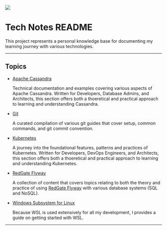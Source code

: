 ![](https://github.com/user-attachments/assets/d2b85322-5878-44df-80c5-6b33cf7dacbe)

# Tech Notes README

This project represents a personal knowledge base for documenting my learning journey with various technologies.

---

## Topics

- [Apache Cassandra](./cassandra/)
  
  Technical documentation and examples covering various aspects of Apache Cassandra. Written for Developers, Database Admins, and Architects, this section offers both a thoeretical and practical approach to learning and understanding Cassandra.

- [Git](./git)
  
  A curated compilation of various git guides that cover setup, common commands, and git commit convention.

- [Kubernetes](./kubernetes)

  A journey into the foundational features, patterns and practices of Kubernetes. Written for Developers, DevOps Engineers, and Architects, this section offers both a thoeretical and practical approach to learning and understanding Kubernetes.

- [RedGate Flyway](./flyway)
  
  A collection of content that covers topics relating to both the theory and practice of using [RedGate Flyway](https://documentation.red-gate.com/fd) with various database systems (SQL and NoSQL).

- [Windows Subsystem for Linux](./wsl)

  Because WSL is used extensively for all my development, I provides a guide on getting started with WSL.

---
